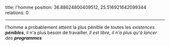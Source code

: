 title: l'homme
position: 36.88624800409512, 25.516921642099344
relations: 0

---



l'homme a probablement atteint la plus pénible de toutes les *existences **pénibles***, il n'a plus besoin de travailler. *Il est libre, il n'a plus qu'à lancer des **programmes***